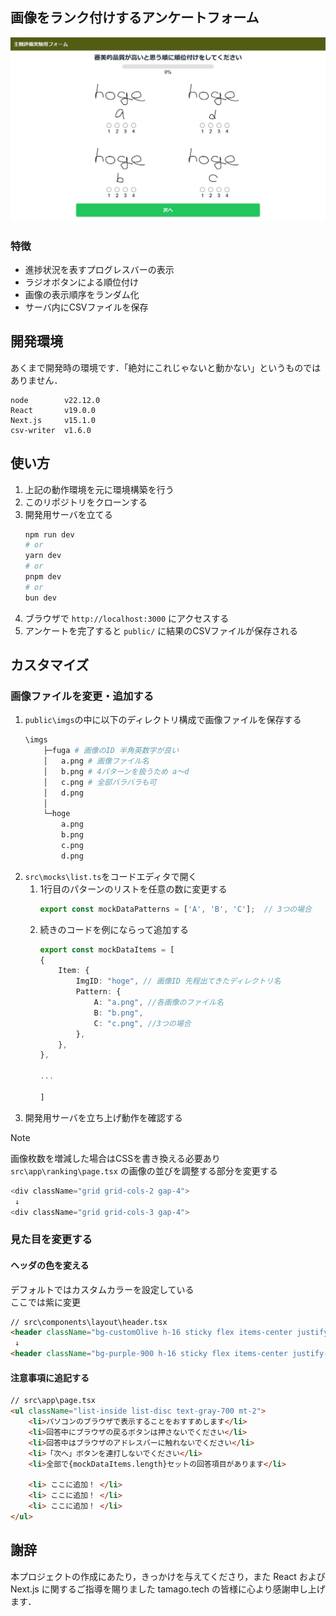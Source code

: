 ## 画像をランク付けするアンケートフォーム

![代替テキスト](/public/ranking.png)

### 特徴

- 進捗状況を表すプログレスバーの表示
- ラジオボタンによる順位付け
- 画像の表示順序をランダム化
- サーバ内にCSVファイルを保存

## 開発環境
あくまで開発時の環境です．「絶対にこれじゃないと動かない」というものではありません．

```
node        v22.12.0
React       v19.0.0
Next.js     v15.1.0
csv-writer  v1.6.0
```

## 使い方

1. 上記の動作環境を元に環境構築を行う
1. このリポジトリをクローンする
1. 開発用サーバを立てる
    ```bash
    npm run dev
    # or
    yarn dev
    # or
    pnpm dev
    # or
    bun dev
    ```
1. ブラウザで `http://localhost:3000` にアクセスする
1. アンケートを完了すると `public/` に結果のCSVファイルが保存される

## カスタマイズ

### 画像ファイルを変更・追加する

1. `public\imgs`の中に以下のディレクトリ構成で画像ファイルを保存する
    ```bash
    \imgs
        ├─fuga # 画像のID 半角英数字が良い
        │   a.png # 画像ファイル名
        │   b.png # 4パターンを扱うため a～d
        │   c.png # 全部バラバラも可
        │   d.png
        │
        └─hoge
            a.png
            b.png
            c.png
            d.png
    ```
1. `src\mocks\list.ts`をコードエディタで開く
    1.  1行目のパターンのリストを任意の数に変更する
        ```ts
        export const mockDataPatterns = ['A', 'B', 'C'];  // 3つの場合
        ```
    1. 続きのコードを例にならって追加する
        ```ts
        export const mockDataItems = [
        {
            Item: {
                ImgID: "hoge", // 画像ID 先程出てきたディレクトリ名
                Pattern: {
                    A: "a.png", //各画像のファイル名
                    B: "b.png",
                    C: "c.png", //3つの場合
                },
            },
        },

        ...

        ]
        ```
1. 開発用サーバを立ち上げ動作を確認する

> [!NOTE]
> 画像枚数を増減した場合はCSSを書き換える必要あり
> `src\app\ranking\page.tsx` の画像の並びを調整する部分を変更する
>    ```ts
>    <div className="grid grid-cols-2 gap-4">
>     ↓
>    <div className="grid grid-cols-3 gap-4">
>    ```


### 見た目を変更する
#### ヘッダの色を変える
デフォルトではカスタムカラーを設定している  
ここでは紫に変更

```html
// src\components\layout\header.tsx
<header className="bg-customOlive h-16 sticky flex items-center justify-between px-4">
 ↓
<header className="bg-purple-900 h-16 sticky flex items-center justify-between px-4">

```
#### 注意事項に追記する

```html
// src\app\page.tsx
<ul className="list-inside list-disc text-gray-700 mt-2">
    <li>パソコンのブラウザで表示することをおすすめします</li>
    <li>回答中にブラウザの戻るボタンは押さないでください</li>
    <li>回答中はブラウザのアドレスバーに触れないでください</li>
    <li>「次へ」ボタンを連打しないでください</li>
    <li>全部で{mockDataItems.length}セットの回答項目があります</li>

    <li> ここに追加！ </li>
    <li> ここに追加！ </li>
    <li> ここに追加！ </li>
</ul>

```

## 謝辞
本プロジェクトの作成にあたり，きっかけを与えてくださり，また React および Next.js に関するご指導を賜りました tamago.tech の皆様に心より感謝申し上げます．



<!-- This is a [Next.js](https://nextjs.org) project bootstrapped with [`create-next-app`](https://nextjs.org/docs/app/api-reference/cli/create-next-app).

## Getting Started

First, run the development server:

```bash
npm run dev
# or
yarn dev
# or
pnpm dev
# or
bun dev
```

Open [http://localhost:3000](http://localhost:3000) with your browser to see the result.

You can start editing the page by modifying `app/page.tsx`. The page auto-updates as you edit the file.

This project uses [`next/font`](https://nextjs.org/docs/app/building-your-application/optimizing/fonts) to automatically optimize and load [Geist](https://vercel.com/font), a new font family for Vercel.

## Learn More

To learn more about Next.js, take a look at the following resources:

- [Next.js Documentation](https://nextjs.org/docs) - learn about Next.js features and API.
- [Learn Next.js](https://nextjs.org/learn) - an interactive Next.js tutorial.

You can check out [the Next.js GitHub repository](https://github.com/vercel/next.js) - your feedback and contributions are welcome!

## Deploy on Vercel

The easiest way to deploy your Next.js app is to use the [Vercel Platform](https://vercel.com/new?utm_medium=default-template&filter=next.js&utm_source=create-next-app&utm_campaign=create-next-app-readme) from the creators of Next.js.

Check out our [Next.js deployment documentation](https://nextjs.org/docs/app/building-your-application/deploying) for more details. -->
